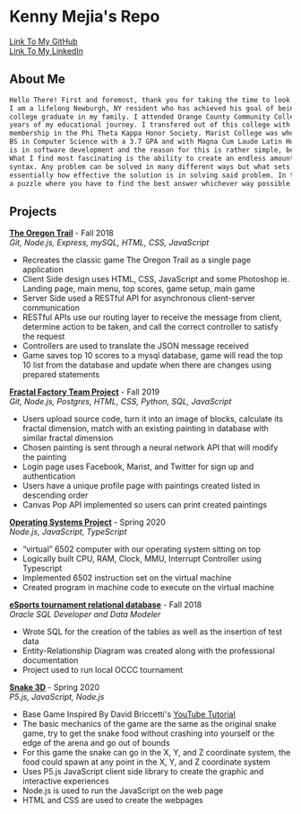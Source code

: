# Kenny Mejia's Repo

[Link To My GitHub](https://github.com/kennymejia)  
[Link To My LinkedIn](https://www.linkedin.com/in/mejia-kenny)

## About Me
```markdown
Hello There! First and foremost, thank you for taking the time to look at my repository.
I am a lifelong Newburgh, NY resident who has achieved his goal of being a first generation 
college graduate in my family. I attended Orange County Community College for the first two 
years of my educational journey. I transfered out of this college with a 3.5 GPA and with 
membership in the Phi Theta Kappa Honor Society. Marist College was where I graduated with my 
BS in Computer Science with a 3.7 GPA and with Magna Cum Laude Latin Honors. My concentration
is in software development and the reason for this is rather simple, because I love to code! 
What I find most fascinating is the ability to create an endless amount of programs with simple 
syntax. Any problem can be solved in many different ways but what sets every solution is 
essentially how effective the solution is in solving said problem. In this respect it is like 
a puzzle where you have to find the best answer whichever way possible.
```

## Projects
[**The Oregon Trail**](https://github.com/kennymejia/ProjectOT) - Fall 2018  
*Git, Node.js, Express, mySQL, HTML, CSS, JavaScript*
* Recreates the classic game The Oregon Trail as a single page application
* Client Side design uses HTML, CSS, JavaScript and some Photoshop
ie. Landing page, main menu, top scores, game setup, main game
* Server Side used a RESTful API for asynchronous client-server communication
* RESTful APIs use our routing layer to receive the message from client, determine
action to be taken, and call the correct controller to satisfy the request
* Controllers are used to translate the JSON message received
* Game saves top 10 scores to a mysql database, game will read the top 10 list from the
database and update when there are changes using prepared statements

[**Fractal Factory Team Project**](https://github.com/kennymejia/ProjectFractalFactory) - Fall 2019  
*Git, Node.js, Postgres, HTML, CSS, Python, SQL, JavaScript*
* Users upload source code, turn it into an image of blocks, calculate its fractal
dimension, match with an existing painting in database with similar fractal dimension
* Chosen painting is sent through a neural network API that will modify the painting
* Login page uses Facebook, Marist, and Twitter for sign up and authentication
* Users have a unique profile page with paintings created listed in descending order
* Canvas Pop API implemented so users can print created paintings

[**Operating Systems Project**](https://github.com/kennymejia/ProjectOS) - Spring 2020  
*Node.js, JavaScript, TypeScript*
* “virtual” 6502 computer with our operating system sitting on top
* Logically built CPU, RAM, Clock, MMU, Interrupt Controller using Typescript
* Implemented 6502 instruction set on the virtual machine
* Created program in machine code to execute on the virtual machine

[**eSports tournament relational database**](https://github.com/kennymejia/eSportsDB) - Fall 2018  
*Oracle SQL Developer and Data Modeler*
* Wrote SQL for the creation of the tables as well as the insertion of test data
* Entity-Relationship Diagram was created along with the professional documentation
* Project used to run local OCCC tournament

[**Snake 3D**](https://github.com/kennymejia/snake3D) - Spring 2020  
*P5.js, JavaScript, Node.js*
* Base Game Inspired By David Briccetti's [YouTube Tutorial](https://www.youtube.com/watch?v=MXkav71YZ_0)
* The basic mechanics of the game are the same as the original snake game, try to get the
snake food without crashing into yourself or the edge of the arena and go out of bounds
* For this game the snake can go in the X, Y, and Z coordinate system, the food could
spawn at any point in the X, Y, and Z coordinate system
* Uses P5.js JavaScript client side library to create the graphic and interactive experiences
* Node.js is used to run the JavaScript on the web page 
* HTML and CSS are used to create the webpages